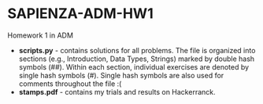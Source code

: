 # SAPIENZA-ADM-HW1
Homework 1 in ADM

- **scripts.py** - contains solutions for all problems. The file is organized into sections (e.g., Introduction, Data Types, Strings) marked by double hash symbols (##). Within each section, individual exercises are denoted by single hash symbols (#). Single hash symbols are also used for comments throughout the file :( 
- **stamps.pdf** - contains my trials and results on Hackerranck.
